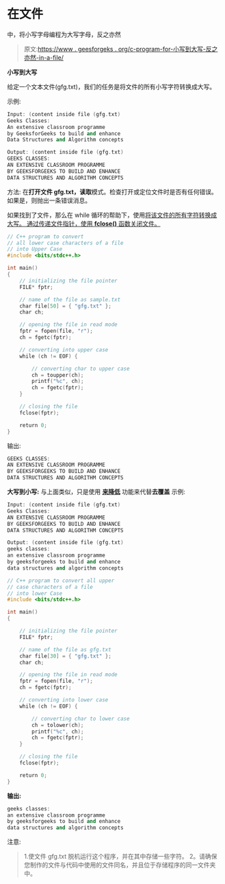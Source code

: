 # 在文件

中，将小写字母编程为大写字母，反之亦然

> 原文:[https://www . geesforgeks . org/c-program-for-小写到大写-反之亦然-in-a-file/](https://www.geeksforgeeks.org/c-program-for-lower-case-to-uppercase-and-vice-versa-in-a-file/)

**小写到大写**

给定一个文本文件(gfg.txt)，我们的任务是将文件的所有小写字符转换成大写。

示例:

```cpp
Input: (content inside file (gfg.txt)
Geeks Classes:
An extensive classroom programme
by GeeksforGeeks to build and enhance
Data Structures and Algorithm concepts

Output: (content inside file (gfg.txt)
GEEKS CLASSES:
AN EXTENSIVE CLASSROOM PROGRAMME
BY GEEKSFORGEEKS TO BUILD AND ENHANCE
DATA STRUCTURES AND ALGORITHM CONCEPTS

```

方法:
在**打开文件 gfg.txt，读取**模式。检查打开或定位文件时是否有任何错误。如果是，则抛出一条错误消息。

如果找到了文件，那么在 while 循环的帮助下，使用[将该文件的所有字符转换成大写。
通过传递文件指针，使用 **fclose()** 函数关闭文件。](https://www.geeksforgeeks.org/conversion-whole-string-uppercase-lowercase-using-stl-c/)

```cpp
// C++ program to convert
// all lower case characters of a file
// into Upper Case
#include <bits/stdc++.h>

int main()
{
    // initializing the file pointer
    FILE* fptr;

    // name of the file as sample.txt
    char file[50] = { "gfg.txt" };
    char ch;

    // opening the file in read mode
    fptr = fopen(file, "r");
    ch = fgetc(fptr);

    // converting into upper case
    while (ch != EOF) {

        // converting char to upper case
        ch = toupper(ch);
        printf("%c", ch);
        ch = fgetc(fptr);
    }

    // closing the file
    fclose(fptr);

    return 0;
}
```

输出:

```cpp
GEEKS CLASSES:
AN EXTENSIVE CLASSROOM PROGRAMME
BY GEEKSFORGEEKS TO BUILD AND ENHANCE
DATA STRUCTURES AND ALGORITHM CONCEPTS

```

**大写到小写:**
与上面类似，只是使用 **[来降低](https://www.geeksforgeeks.org/isupper-islower-application-c/)** 功能来代替**去覆盖**
示例:

```cpp
Input: (content inside file (gfg.txt)
Geeks Classes:
AN EXTENSIVE CLASSROOM PROGRAMME
BY GEEKSFORGEEKS TO BUILD AND ENHANCE
DATA STRUCTURES AND ALGORITHM CONCEPTS

Output: (content inside file (gfg.txt)
geeks classes:
an extensive classroom programme
by geeksforgeeks to build and enhance
data structures and algorithm concepts

```

```cpp
// C++ program to convert all upper
// case characters of a file
// into lower Case
#include <bits/stdc++.h>

int main()
{

    // initializing the file pointer
    FILE* fptr;

    // name of the file as gfg.txt
    char file[30] = { "gfg.txt" };
    char ch;

    // opening the file in read mode
    fptr = fopen(file, "r");
    ch = fgetc(fptr);

    // converting into lower case
    while (ch != EOF) {

        // converting char to lower case
        ch = tolower(ch);
        printf("%c", ch);
        ch = fgetc(fptr);
    }

    // closing the file
    fclose(fptr);

    return 0;
}
```

**输出:**

```cpp
geeks classes:
an extensive classroom programme
by geeksforgeeks to build and enhance
data structures and algorithm concepts
```

注意:

> 1.使文件 gfg.txt 脱机运行这个程序，并在其中存储一些字符。
> 2。请确保您制作的文件与代码中使用的文件同名，并且位于存储程序的同一文件夹中。